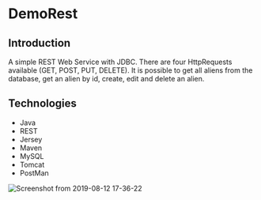 # DemoRest


## Introduction
A simple REST Web Service with JDBC. There are four HttpRequests available (GET, POST, PUT, DELETE). It is possible to get all aliens from the database, get an alien by id, create, edit and delete an alien. 

## Technologies
- Java
- REST
- Jersey
- Maven
- MySQL
- Tomcat
- PostMan

![Screenshot from 2019-08-12 17-36-22](https://user-images.githubusercontent.com/47396707/62878432-57736580-bd29-11e9-90a5-afa9acac0c77.png)





